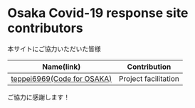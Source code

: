 Osaka Covid-19 response site contributors
============================================

本サイトにご協力いただいた皆様

| Name(link) | Contribution |
| --- | --- |
| [teppei6969(Code for OSAKA)](https://github.com/teppei696) | Project facilitation |

ご協力に感謝します！

